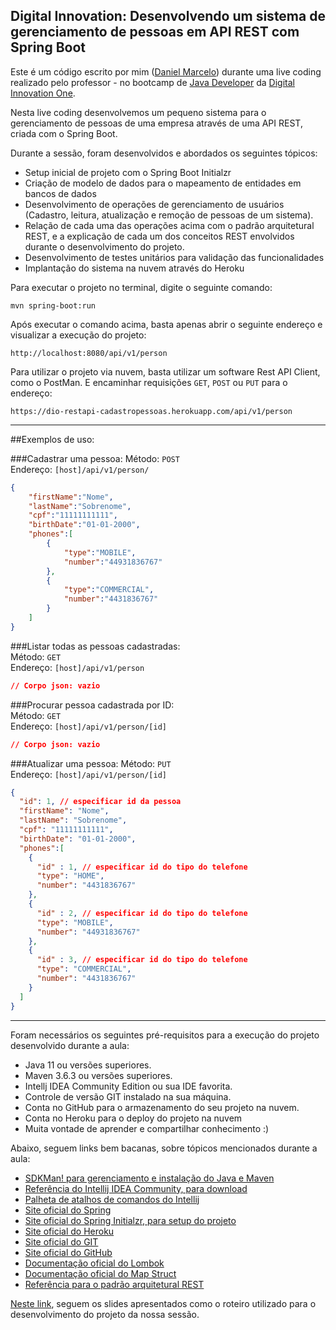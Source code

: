 <h2>Digital Innovation: Desenvolvendo um sistema de gerenciamento de pessoas em API REST com Spring Boot</h2>

Este é um código escrito por mim ([Daniel Marcelo](https://web.digitalinnovation.one/users/danielmarcelo_junior)) durante uma live coding realizado pelo professor - no bootcamp de [Java Developer](https://web.digitalinnovation.one/track/java-developer) da [Digital Innovation One](https://digitalinnovation.one).

Nesta live coding desenvolvemos um pequeno sistema para o gerenciamento de pessoas de uma empresa através de uma API REST, criada com o Spring Boot.

Durante a sessão, foram desenvolvidos e abordados os seguintes tópicos:

* Setup inicial de projeto com o Spring Boot Initialzr
* Criação de modelo de dados para o mapeamento de entidades em bancos de dados
* Desenvolvimento de operações de gerenciamento de usuários (Cadastro, leitura, atualização e remoção de pessoas de um sistema).
* Relação de cada uma das operações acima com o padrão arquitetural REST, e a explicação de cada um dos conceitos REST envolvidos durante o desenvolvimento do projeto.
* Desenvolvimento de testes unitários para validação das funcionalidades
* Implantação do sistema na nuvem através do Heroku

Para executar o projeto no terminal, digite o seguinte comando:

```shell script
mvn spring-boot:run 
```

Após executar o comando acima, basta apenas abrir o seguinte endereço e visualizar a execução do projeto:

```
http://localhost:8080/api/v1/person
```

Para utilizar o projeto via nuvem, basta utilizar um software Rest API Client, como o PostMan. E encaminhar requisições `GET`, `POST` ou `PUT` para o endereço:

```
https://dio-restapi-cadastropessoas.herokuapp.com/api/v1/person
```
---
##Exemplos de uso:

###Cadastrar uma pessoa:
Método: `POST`  
Endereço: `[host]/api/v1/person/`
```json
{
	"firstName":"Nome",
	"lastName":"Sobrenome",
	"cpf":"11111111111",
	"birthDate":"01-01-2000",
	"phones":[
	    {
			"type":"MOBILE",
			"number":"44931836767"
		},
		{
			"type":"COMMERCIAL",
			"number":"4431836767"
		}
	]
}
```

###Listar todas as pessoas cadastradas:  
Método: `GET`  
Endereço: `[host]/api/v1/person`  
```json
// Corpo json: vazio
```

###Procurar pessoa cadastrada por ID:  
Método: `GET`  
Endereço: `[host]/api/v1/person/[id]`  
```json
// Corpo json: vazio
```

###Atualizar uma pessoa:
Método: `PUT`  
Endereço: `[host]/api/v1/person/[id]`
```json
{
  "id": 1, // especificar id da pessoa
  "firstName": "Nome",
  "lastName": "Sobrenome",
  "cpf": "11111111111",
  "birthDate": "01-01-2000",
  "phones":[
    {
      "id" : 1, // especificar id do tipo do telefone
      "type": "HOME",
      "number": "4431836767"
    },
    {
      "id" : 2, // especificar id do tipo do telefone
      "type": "MOBILE",
      "number": "44931836767"
    },
    {
      "id" : 3, // especificar id do tipo do telefone
      "type": "COMMERCIAL", 
      "number": "4431836767"
    }
  ]
}
```
---
Foram necessários os seguintes pré-requisitos para a execução do projeto desenvolvido durante a aula:

* Java 11 ou versões superiores.
* Maven 3.6.3 ou versões superiores.
* Intellj IDEA Community Edition ou sua IDE favorita.
* Controle de versão GIT instalado na sua máquina.
* Conta no GitHub para o armazenamento do seu projeto na nuvem.
* Conta no Heroku para o deploy do projeto na nuvem
* Muita vontade de aprender e compartilhar conhecimento :)

Abaixo, seguem links bem bacanas, sobre tópicos mencionados durante a aula:

* [SDKMan! para gerenciamento e instalação do Java e Maven](https://sdkman.io/)
* [Referência do Intellij IDEA Community, para download](https://www.jetbrains.com/idea/download)
* [Palheta de atalhos de comandos do Intellij](https://resources.jetbrains.com/storage/products/intellij-idea/docs/IntelliJIDEA_ReferenceCard.pdf)
* [Site oficial do Spring](https://spring.io/)
* [Site oficial do Spring Initialzr, para setup do projeto](https://start.spring.io/)
* [Site oficial do Heroku](https://www.heroku.com/)
* [Site oficial do GIT](https://git-scm.com/)
* [Site oficial do GitHub](http://github.com/)
* [Documentação oficial do Lombok](https://projectlombok.org/)
* [Documentação oficial do Map Struct](https://mapstruct.org/)
* [Referência para o padrão arquitetural REST](https://restfulapi.net/)

[Neste link](https://drive.google.com/file/d/1crVPOVl6ok2HeYjh3fjQuGQn2lDZVHrn/view?usp=sharing), seguem os slides apresentados como o roteiro utilizado para o desenvolvimento do projeto da nossa sessão.



